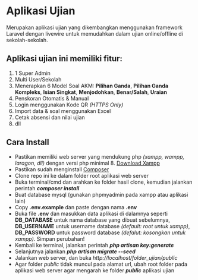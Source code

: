 # Aplikasi Ujian
Merupakan aplikasi ujian yang dikembangkan menggunakan framework Laravel dengan livewire untuk memudahkan dalam ujian online/offline di sekolah-sekolah.

## Aplikasi ujian ini memiliki fitur:
1. 1 Super Admin
2. Multi User/Sekolah
3. Menerapkan 6 Model Soal AKM: **Pilihan Ganda**, **Pilihan Ganda Kompleks**, **Isian Singkat**, **Menjodohkan**, **Benar/Salah**, **Uraian**
4. Penskoran Otomatis & Manual
5. Login menggunakan Kode QR *(HTTPS Only)*
6. Import data & soal menggunakan Excel
7. Cetak absensi dan nilai ujian
8. dll

## Cara Install
- Pastikan memiliki web server yang mendukung php *(xampp, wampp, laragon, dll)* dengan versi php minimal 8. [Download Xampp](https://www.apachefriends.org/download.html)
- Pastikan sudah menginstall [Composer](https://getcomposer.org/download/)
- Clone repo ini ke dalam folder root aplikasi web server
- Buka terminal/cmd dan arahkan ke folder hasil clone, kemudian jalankan perintah **_composer install_**
- Buat database mysql (gunakan phpmyadmin pada xampp atau aplikasi lain)
- Copy **.env.example** dan paste dengan nama **.env**
- Buka file **.env** dan masukkan data aplikasi di dalamnya seperti **DB_DATABASE** untuk nama database yang dibuat sebelumnya, **DB_USERNAME** untuk username database *(default: root untuk xampp)*, **DB_PASSWORD** untuk password database *(defalut: kosongkan untuk xampp)*. Simpan perubahan!
- Kembali ke terminal, jalankan perintah **_php artisan key:generate_**
- Selanjutnya jalankan **_php artisan migrate --seed_**
- Jalankan web server, dan buka *http://localhost/folder_ujian/public*
- Agar folder *public* tidak muncul pada alamat url, ubah root folder pada aplikasi web server agar mengarah ke folder **_public_** aplikasi ujian